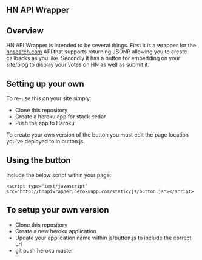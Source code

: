 HN API Wrapper
--------------

## Overview

HN API Wrapper is intended to be several things. First it is a wrapper for the [hnsearch.com](www.hnsearch.com/api) API that supports returning JSONP allowing you to create callbacks as you like. Secondly it has a button for embedding on your site/blog to display your votes on HN as well as submit it.

## Setting up your own
To re-use this on your site simply:

* Clone this repository
* Create a heroku app for stack cedar
* Push the app to Heroku

To create your own version of the button you must edit the page location you've deployed to in button.js.

## Using the button

Include the below script within your page:

    <script type="text/javascript" src="http://hnapiwrapper.herokuapp.com/static/js/button.js"></script>
	

## To setup your own version

- Clone this repository
- Create a new heroku application
- Update your application name within js/button.js to include the correct url
- git push heroku master